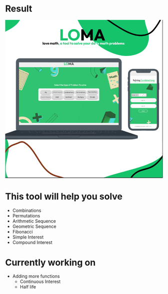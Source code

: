 # Result
![Result](result.png)

# This tool will help you solve 
* Combinations 
* Permutations 
* Arithmetic Sequence
* Geometric Sequence
* Fibonacci
* Simple Interest
* Compound Interest



# Currently working on 
* Adding more functions
    * Continuous Interest
    * Half life